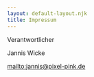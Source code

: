 ```yaml
---
layout: default-layout.njk
title: Impressum
---
```


Verantwortlicher

Jannis Wicke

[mailto:jannis@pixel-pink.de](jannis@pixel-pink.de)
